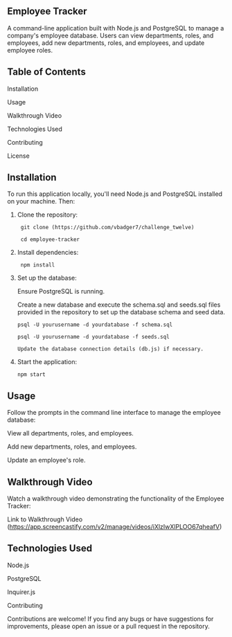 **Employee Tracker**
-
A command-line application built with Node.js and PostgreSQL to manage a company's employee database. Users can view departments, roles, and employees, add new departments, roles, and employees, and update employee roles.


**Table of Contents**
-
Installation

Usage

Walkthrough Video

Technologies Used

Contributing

License


**Installation**
-
To run this application locally, you'll need Node.js and PostgreSQL installed on your machine. Then:
1. Clone the repository:
   
        git clone (https://github.com/vbadger7/challenge_twelve)
  
        cd employee-tracker


2. Install dependencies:
   
        npm install


3. Set up the database:

    Ensure PostgreSQL is running.

    Create a new database and execute the schema.sql and seeds.sql files provided in the repository to set up the database schema and seed data.

       psql -U yourusername -d yourdatabase -f schema.sql
   
       psql -U yourusername -d yourdatabase -f seeds.sql
   
       Update the database connection details (db.js) if necessary.
   

4. Start the application:
   
       npm start


**Usage**
-
Follow the prompts in the command line interface to manage the employee database:

View all departments, roles, and employees.

Add new departments, roles, and employees.

Update an employee's role.


**Walkthrough Video**
-
Watch a walkthrough video demonstrating the functionality of the Employee Tracker:

Link to Walkthrough Video (https://app.screencastify.com/v2/manage/videos/iXlzIwXlPLOO67qheafV)


**Technologies Used**
-
Node.js

PostgreSQL

Inquirer.js

Contributing

Contributions are welcome! If you find any bugs or have suggestions for improvements, please open an issue or a pull request in the repository.

